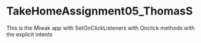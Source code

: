 # TakeHomeAssignment05_ThomasS


This is the Miwak app with SetOnClickListeners with Onclick methods with the explicit intents
